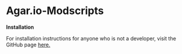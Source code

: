 # Agar.io-Modscripts


<b>Installation</b>
<p>
  For installation instructions for anyone who is not a developer, visit
  the GitHub page <a href="http://omniphaser.github.io/Agar.io-Modscripts">here.</a>
</p>
